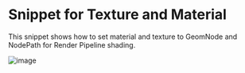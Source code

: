 # Snippet for Texture and Material

This snippet shows how to set material and texture to
GeomNode and NodePath for Render Pipeline shading.

![image](https://user-images.githubusercontent.com/937305/38015097-bb829740-32a5-11e8-8cc9-dd460aabc80f.png)
